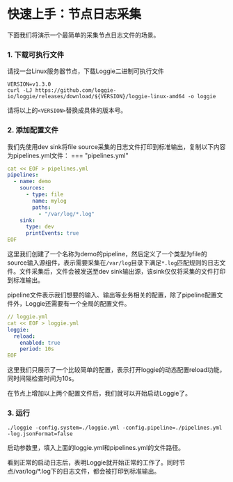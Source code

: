 # 快速上手：节点日志采集

下面我们将演示一个最简单的采集节点日志文件的场景。

### 1. 下载可执行文件
请找一台Linux服务器节点，下载Loggie二进制可执行文件
```shell
VERSION=v1.3.0
curl -LJ https://github.com/loggie-io/loggie/releases/download/${VERSION}/loggie-linux-amd64 -o loggie
```

请将以上的`<VERSION>`替换成具体的版本号。

### 2. 添加配置文件

我们先使用dev sink将file source采集的日志文件打印到标准输出，复制以下内容为pipelines.yml文件：
=== "pipelines.yml"
```yaml
cat << EOF > pipelines.yml
pipelines:
  - name: demo
    sources:
      - type: file
        name: mylog
        paths:
          - "/var/log/*.log"
    sink:
      type: dev
      printEvents: true
EOF
```
这里我们创建了一个名称为demo的pipeline，然后定义了一个类型为file的source输入源组件，表示需要采集在`/var/log`目录下满足`*.log`匹配规则的日志文件。文件采集后，文件会被发送至dev sink输出源，该sink仅仅将采集的文件打印到标准输出。

pipeline文件表示我们想要的输入、输出等业务相关的配置，除了pipeline配置文件外，Loggie还需要有一个全局的配置文件。

```yaml
// loggie.yml
cat << EOF > loggie.yml
loggie:
  reload:
    enabled: true
    period: 10s
EOF
```

这里我们只展示了一个比较简单的配置，表示打开loggie的动态配置reload功能，同时间隔检查时间为10s。

在节点上增加以上两个配置文件后，我们就可以开始启动Loggie了。


### 3. 运行
```shell
./loggie -config.system=./loggie.yml -config.pipeline=./pipelines.yml -log.jsonFormat=false
```

启动参数里，填入上面的loggie.yml和pipelines.yml的文件路径。

看到正常的启动日志后，表明Loggie就开始正常的工作了。同时节点/var/log/*.log下的日志文件，都会被打印到标准输出。  
